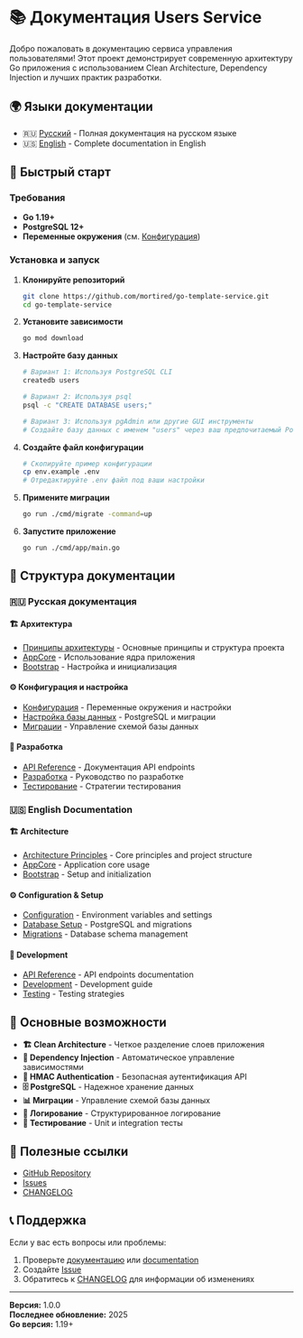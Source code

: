 # 📚 Документация Users Service

Добро пожаловать в документацию сервиса управления пользователями! Этот проект демонстрирует современную архитектуру Go приложения с использованием Clean Architecture, Dependency Injection и лучших практик разработки.

## 🌍 Языки документации

- 🇷🇺 [Русский](../ru/) - Полная документация на русском языке
- 🇺🇸 [English](../en/) - Complete documentation in English

## 🚀 Быстрый старт

### Требования
- **Go 1.19+**
- **PostgreSQL 12+**
- **Переменные окружения** (см. [Конфигурация](configuration.md))

### Установка и запуск

1. **Клонируйте репозиторий**
   ```bash
   git clone https://github.com/mortired/go-template-service.git
   cd go-template-service
   ```

2. **Установите зависимости**
   ```bash
   go mod download
   ```

3. **Настройте базу данных**
   ```bash
   # Вариант 1: Используя PostgreSQL CLI
   createdb users
   
   # Вариант 2: Используя psql
   psql -c "CREATE DATABASE users;"
   
   # Вариант 3: Используя pgAdmin или другие GUI инструменты
   # Создайте базу данных с именем "users" через ваш предпочитаемый PostgreSQL клиент
   ```

4. **Создайте файл конфигурации**
   ```bash
   # Скопируйте пример конфигурации
   cp env.example .env
   # Отредактируйте .env файл под ваши настройки
   ```

5. **Примените миграции**
   ```bash
   go run ./cmd/migrate -command=up
   ```

6. **Запустите приложение**
   ```bash
   go run ./cmd/app/main.go
   ```

## 📖 Структура документации

### 🇷🇺 Русская документация

#### 🏗️ Архитектура
- [Принципы архитектуры](architecture.md) - Основные принципы и структура проекта
- [AppCore](architecture.md#🚀-appcore---ядро-приложения) - Использование ядра приложения
- [Bootstrap](architecture.md#🔧-bootstrap---настройка-приложения) - Настройка и инициализация

#### ⚙️ Конфигурация и настройка
- [Конфигурация](configuration.md) - Переменные окружения и настройки
- [Настройка базы данных](database.md) - PostgreSQL и миграции
- [Миграции](migrations.md) - Управление схемой базы данных

#### 🚀 Разработка
- [API Reference](api.md) - Документация API endpoints
- [Разработка](development.md) - Руководство по разработке
- [Тестирование](testing.md) - Стратегии тестирования

### 🇺🇸 English Documentation

#### 🏗️ Architecture
- [Architecture Principles](../en/architecture.md) - Core principles and project structure
- [AppCore](../en/architecture.md#🚀-appcore---application-core) - Application core usage
- [Bootstrap](../en/architecture.md#🔧-bootstrap---application-setup) - Setup and initialization

#### ⚙️ Configuration & Setup
- [Configuration](../en/configuration.md) - Environment variables and settings
- [Database Setup](../en/database.md) - PostgreSQL and migrations
- [Migrations](../en/migrations.md) - Database schema management

#### 🚀 Development
- [API Reference](../en/api.md) - API endpoints documentation
- [Development](../en/development.md) - Development guide
- [Testing](../en/testing.md) - Testing strategies

## 🎯 Основные возможности

- **🏗️ Clean Architecture** - Четкое разделение слоев приложения
- **🔧 Dependency Injection** - Автоматическое управление зависимостями
- **🔐 HMAC Authentication** - Безопасная аутентификация API
- **🗄️ PostgreSQL** - Надежное хранение данных
- **📊 Миграции** - Управление схемой базы данных
- **📝 Логирование** - Структурированное логирование
- **🧪 Тестирование** - Unit и integration тесты

## 🔗 Полезные ссылки

- [GitHub Repository](https://github.com/mortired/go-template-service)
- [Issues](https://github.com/mortired/go-template-service/issues)
- [CHANGELOG](../../CHANGELOG.md)

## 📞 Поддержка

Если у вас есть вопросы или проблемы:

1. Проверьте [документацию](../ru/) или [documentation](../en/)
2. Создайте [Issue](https://github.com/mortired/go-template-service/issues)
3. Обратитесь к [CHANGELOG](../../CHANGELOG.md) для информации об изменениях

---

**Версия:** 1.0.0  
**Последнее обновление:** 2025  
**Go версия:** 1.19+
